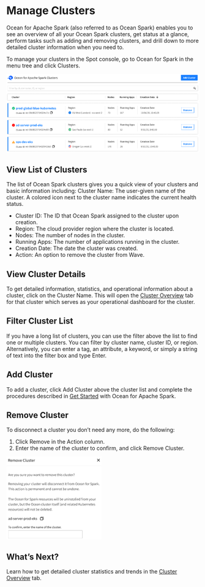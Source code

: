 <meta name="robots" content="noindex">

# Manage Clusters

Ocean for Apache Spark (also referred to as Ocean Spark) enables you to see an overview of all your Ocean Spark clusters, get status at a glance, perform tasks such as adding and removing clusters, and drill down to more detailed cluster information when you need to.

To manage your clusters in the Spot console, go to Ocean for Spark in the menu tree and click Clusters.

<img src="/ocean-spark/_media/tutorials-wave-clusters-01a.png" />

## View List of Clusters

The list of Ocean Spark clusters gives you a quick view of your clusters and basic information including:
Cluster Name: The user-given name of the cluster. A colored icon next to the cluster name indicates the current health status.
- Cluster ID: The ID that Ocean Spark assigned to the cluster upon creation.
- Region: The cloud provider region where the cluster is located.
- Nodes: The number of nodes in the cluster.
- Running Apps: The number of applications running in the cluster.
- Creation Date: The date the cluster was created.
- Action: An option to remove the cluster from Wave.

## View Cluster Details

To get detailed information, statistics, and operational information about a cluster, click on the Cluster Name. This will open the [Cluster Overview](ocean-spark/product-tour/manage-clusters) tab for that cluster which serves as your operational dashboard for the cluster.

## Filter Cluster List

If you have a long list of clusters, you can use the filter above the list to find one or multiple clusters. You can filter by cluster name, cluster ID, or region. Alternatively, you can enter a tag, an attribute, a keyword, or simply a string of text into the filter box and type Enter.

## Add Cluster

To add a cluster, click Add Cluster above the cluster list and complete the procedures described in [Get Started](ocean-spark/getting-started/) with Ocean for Apache Spark.

## Remove Cluster

To disconnect a cluster you don’t need any more, do the following:
1. Click Remove in the Action column.
2. Enter the name of the cluster to confirm, and click Remove Cluster.

<img src="/ocean-spark/_media/tutorials-wave-clusters-02a.png" />

## What’s Next?

Learn how to get detailed cluster statistics and trends in the [Cluster Overview](ocean-spark/product-tour/manage-clusters) tab.
